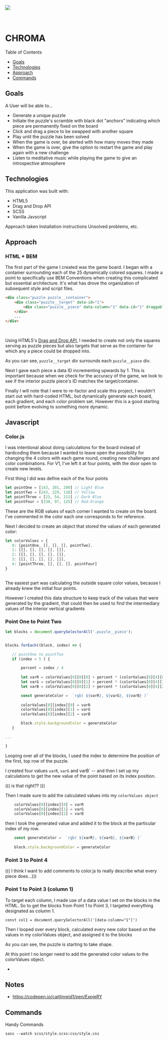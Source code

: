 <img src="./images/opening.png" style="max-width:500px" /><br><br><br>


# CHROMA 

Table of Contents
* <a href="#Goals">Goals</a>
* <a href="#Technologies">Technologies</a>
* <a href="#Approach">Approach</a>
* <a href="#Commands">Commands</a>


## Goals

A User will be able to...
- Generate a unique puzzle 
- Initiate the puzzle's scramble with black dot "anchors" indicating which piece are permanently fixed on the board
- Click and drag a piece to be swapped with another square
- Play until the puzzle has been solved
- When the game is over, be alerted with how many moves they made 
- When the game is over, give the option to restart the game and play again with a new challenge
- Listen to meditative music while playing the game to give an introspective atmosphere

## Technologies

This application was built with: 
* HTML5
* Drag and Drop API
* SCSS
* Vanilla Javscript


Approach taken
Installation instructions
Unsolved problems, etc.

## Approach

### HTML + BEM 

The first part of the game I created was the game board. I began with a container surrounding each of the 25 dynamically colored squares.
I made a point to specifically use BEM Conventions when creating this complicated but essential architecture. It's what has drove the organization of subsequent style and script files.

```html
<div class="puzzle puzzle__container">
    <div class="puzzle__target" data-id="1">
        <div class="puzzle__piece" data-column="1" data-id="1" draggable="false"></div>
    </div>
    ...
</div>
``` 
<br>


Using HTML5's [Drag and Drop API](https://developer.mozilla.org/en-US/docs/Web/API/HTML_Drag_and_Drop_API), I needed to create not only the squares serving as puzzle pieces but also targets that serve as the container for which any a piece could be dropped into. 

As you can see, `puzzle__target` div surrounds each `puzzle__piece` div.

Next I gave each piece a data ID incrementing upwards by 1. This is important because when we check for the accuracy of the game, we look to see if the interior puzzle piece's ID matches the target/container.

Finally I will note that I were to re-factor and scale this project, I wouldn't start out with hard-coded HTML, but dynamically generate each board, each gradient, and each color problem set. However this is a good starting point before evolving to something more dynamic.



## Javascript
### Color.js


I was intentional about doing calculations for the board instead of hardcoding them because I wanted to leave open the possibility for changing the 4 colors with each game round, creating new challenges and color combinations. For V1, I've left it at four points, with the door open to create new levels.

First thing I did was define each of the four points

```javascript
let pointOne = [143, 201, 200] // Light Blue
let pointTwo = [243, 229, 118] // Yellow
let pointThree = [23, 54, 211] // Dark Blue
let pointFour = [230, 97, 125] // Red-Orange
```

These are the RGB values of each corner I wanted to create on the board. I've commented in the color each one corresponds to for reference.

Next I decided to create an object that stored the values of each generated color:

```javascript
let colorValues = {
   0: [pointOne, [], [], [], pointTwo],
   1: [[], [], [], [], []],
   2: [[], [], [], [], []],
   3: [[], [], [], [], []],
   4: [pointThree, [], [], [], pointFour]
}
 
```

The easiest part was calculating the outside square color values, because I already knew the initial four points.


However I created this data structure to keep track of the values that were generated by the gradient, that could then be used to find the intermediary values of the interior vertical gradients

### Point One to Point Two 

```javascript
let blocks = document.querySelectorAll('.puzzle__piece');


blocks.forEach((block, index) => {

   // pointOne to pointTwo
   if (index < 5 ) {

       percent = index / 4
  
       let varR = colorValues[0][0][0] + percent * (colorValues[0][4][0] - colorValues[0][0][0]);
       let varG = colorValues[0][0][1] + percent * (colorValues[0][4][1] - colorValues[0][0][1]);
       let varB = colorValues[0][0][2] + percent * (colorValues[0][4][2] - colorValues[0][0][2]);

       const generateColor =  `rgb( ${varR}, ${varG}, ${varB} )`
  
       colorValues[0][index][0] = varR
       colorValues[0][index][1] = varG
       colorValues[0][index][2] = varB

       block.style.backgroundColor = generateColor
   }

...

}
```



Looping over all of the blocks, I used the index to determine the position of the first, top row of the puzzle. 

I created four values `varR`, `varG` and varB` -- and then I set up my calculations to get the new value of the point based on its index position.

((( is that right?? )))

Then I made sure to add the calculated values into my `colorValues object`

```javascript
    colorValues[0][index][0] = varR
    colorValues[0][index][1] = varG
    colorValues[0][index][2] = varB
```

then I took the generated value and added it to the block at the particular index of my row.

```javascript
    const generateColor =  `rgb( ${varR}, ${varG}, ${varB} )`
 
    block.style.backgroundColor = generateColor
```

### Point 3 to Point 4

((( I think I want to add comments to color.js to really describe what every piece does...)))


### Point 1 to Point 3 (column 1)

To target each column, I made use of a data value I set on the blocks in the HTML. So to get the blocks from Point 1 to Point 3, I targeted everything designated as column 1.

`const col1 = document.querySelectorAll('[data-column="1"]')`

Then I looped over every block, calculated every new color based on the values in my colorValues object, and assigned it to the blocks

As you can see, the puzzle is starting to take shape.

At this point I no longer need to add the generated color values to the colorValues object. 




-

## Notes
- https://codepen.io/caitlinreid1/pen/ExpjeRY

## Commands

Handy Commands

`sass --watch scss/style.scss:css/style.css`





